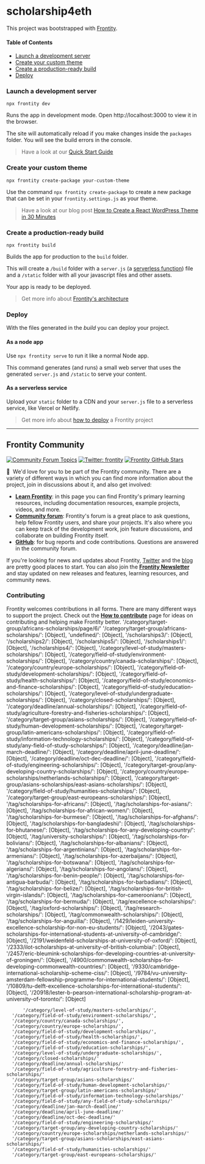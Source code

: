 # scholarship4eth

This project was bootstrapped with [Frontity](https://frontity.org/).

#### Table of Contents

- [Launch a development server](#launch-a-development-server)
- [Create your custom theme](#create-your-custom-theme)
- [Create a production-ready build](#create-a-production-ready-build)
- [Deploy](#deploy)

### Launch a development server

```
npx frontity dev
```

Runs the app in development mode. Open http://localhost:3000 to view it in the browser.

The site will automatically reload if you make changes inside the `packages` folder. You will see the build errors in the console.

> Have a look at our [Quick Start Guide](https://docs.frontity.org/getting-started/quick-start-guide)

### Create your custom theme

```
npx frontity create-package your-custom-theme
```

Use the command `npx frontity create-package` to create a new package that can be set in your `frontity.settings.js` as your theme.

> Have a look at our blog post [How to Create a React WordPress Theme in 30 Minutes](https://frontity.org/blog/how-to-create-a-react-theme-in-30-minutes/)

### Create a production-ready build

```
npx frontity build
```

Builds the app for production to the `build` folder.

This will create a `/build` folder with a `server.js` (a [serverless function](https://vercel.com/docs/v2/serverless-functions/introduction)) file and a `/static` folder with all your javascript files and other assets.

Your app is ready to be deployed.

> Get more info about [Frontity's architecture](https://docs.frontity.org/architecture)

### Deploy

With the files generated in the _build_ you can deploy your project.

#### As a node app

Use `npx frontity serve` to run it like a normal Node app.

This command generates (and runs) a small web server that uses the generated `server.js` and `/static` to serve your content.

#### As a serverless service

Upload your `static` folder to a CDN and your `server.js` file to a serverless service, like Vercel or Netlify.

> Get more info about [how to deploy](https://docs.frontity.org/deployment) a Frontity project

---

## Frontity Community

[![Community Forum Topics](https://img.shields.io/discourse/topics?color=blue&label=community%20forum&server=https%3A%2F%2Fcommunity.frontity.org%2F)](https://community.frontity.org/) [![Twitter: frontity](https://img.shields.io/twitter/follow/frontity?style=social)](https://twitter.com/frontity) [![Frontity GitHub Stars](https://img.shields.io/github/stars/frontity/frontity?style=social)](https://github.com/frontity/frontity)

👋 &nbsp;We'd love for you to be part of the Frontity community. There are a variety of different ways in which you can find more information about the project, join in discussions about it, and also get involved:

- **[Learn Frontity](https://frontity.org/learn/)**: in this page you can find Frontity's primary learning resources, including documentation resources, example projects, videos, and more.
- **[Community forum](https://community.frontity.org/)**: Frontity's forum is a great place to ask questions, help fellow Frontity users, and share your projects. It's also where you can keep track of the development work, join feature discussions, and collaborate on building Frontity itself.
- **[GitHub](https://github.com/frontity/frontity)**: for bug reports and code contributions. Questions are answered in the community forum.

If you're looking for news and updates about Frontity, [Twitter](https://twitter.com/frontity) and the [blog](https://frontity.org/blog/) are pretty good places to start. You can also join the **[Frontity Newsletter](https://frontity.org/newsletter/)** and stay updated on new releases and features, learning resources, and community news.

### Contributing

Frontity welcomes contributions in all forms. There are many different ways to support the project. Check out the **[How to contribute](https://docs.frontity.org/contributing/how-to-contribute)** page for ideas on contributing and helping make Frontity better.
 '/category/target-group/africans-scholarships/page/6/'
      '/category/target-group/africans-scholarships/': [Object],
      'undefined/': [Object],
      '/scholarships3/': [Object],
      '/scholarships2/': [Object],
      '/scholarships5/': [Object],
      '/scholarships1/': [Object],
      '/scholarships4/': [Object],
      '/category/level-of-study/masters-scholarships/': [Object],
      '/category/field-of-study/environment-scholarships/': [Object],
      '/category/country/canada-scholarships/': [Object],
      '/category/country/europe-scholarships/': [Object],
      '/category/field-of-study/development-scholarships/': [Object],
      '/category/field-of-study/health-scholarships/': [Object],
      '/category/field-of-study/economics-and-finance-scholarships/': [Object],
      '/category/field-of-study/education-scholarships/': [Object],
      '/category/level-of-study/undergraduate-scholarships/': [Object],
      '/category/closed-scholarships/': [Object],
      '/category/deadline/annual-scholarships/': [Object],
      '/category/field-of-study/agriculture-forestry-and-fisheries-scholarships/': [Object],
      '/category/target-group/asians-scholarships/': [Object],
      '/category/field-of-study/human-development-scholarships/': [Object],
      '/category/target-group/latin-americans-scholarships/': [Object],
      '/category/field-of-study/information-technology-scholarships/': [Object],
      '/category/field-of-study/any-field-of-study-scholarships/': [Object],
      '/category/deadline/jan-march-deadline/': [Object],
      '/category/deadline/april-june-deadline/': [Object],
      '/category/deadline/oct-dec-deadline/': [Object],
      '/category/field-of-study/engineering-scholarships/': [Object],
      '/category/target-group/any-developing-country-scholarships/': [Object],
      '/category/country/europe-scholarships/netherlands-scholarships/': [Object],
      '/category/target-group/asians-scholarships/east-asians-scholarships/': [Object],
      '/category/field-of-study/humanities-scholarships/': [Object],
      '/category/target-group/east-europeans-scholarships/': [Object],
      '/tag/scholarships-for-africans/': [Object],
      '/tag/scholarships-for-asians/': [Object],
      '/tag/scholarships-for-african-women/': [Object],
      '/tag/scholarships-for-burmese/': [Object],
      '/tag/scholarships-for-afghans/': [Object],
      '/tag/scholarships-for-bangladeshi/': [Object],
      '/tag/scholarships-for-bhutanese/': [Object],
      '/tag/scholarships-for-any-developing-country/': [Object],
      '/tag/university-scholarships/': [Object],
      '/tag/scholarships-for-bolivians/': [Object],
      '/tag/scholarships-for-albanians/': [Object],
      '/tag/scholarships-for-argentinians/': [Object],
      '/tag/scholarships-for-armenians/': [Object],
      '/tag/scholarships-for-azerbaijans/': [Object],
      '/tag/scholarships-for-botswana/': [Object],
      '/tag/scholarships-for-algerians/': [Object],
      '/tag/scholarships-for-angolans/': [Object],
      '/tag/scholarships-for-benin-people/': [Object],
      '/tag/scholarships-for-antigua-barbuda/': [Object],
      '/tag/scholarships-for-barbadians/': [Object],
      '/tag/scholarships-for-belize/': [Object],
      '/tag/scholarships-for-british-virgin-islands/': [Object],
      '/tag/scholarships-for-cameroonians/': [Object],
      '/tag/scholarships-for-bermuda/': [Object],
      '/tag/excellence-scholarships/': [Object],
      '/tag/oxford-scholarships/': [Object],
      '/tag/research-scholarships/': [Object],
      '/tag/commonwealth-scholarships/': [Object],
      '/tag/scholarships-for-anguilla/': [Object],
      '/1429/leiden-university-excellence-scholarship-for-non-eu-students/': [Object],
      '/2043/gates-scholarships-for-international-students-at-university-of-cambridge/': [Object],
      '/2191/weidenfeld-scholarships-at-university-of-oxford/': [Object],
      '/2333/ilot-scholarships-at-university-of-british-columbia/': [Object],
      '/2457/eric-bleumink-scholarships-for-developing-countries-at-university-of-groningen/': [Object],
      '/4900/commonwealth-scholarships-for-developing-commonwealth-countries/': [Object],
      '/9330/cambridge-international-scholarship-scheme-ciss/': [Object],
      '/9784/vu-university-amsterdam-fellowship-programme-for-international-students/': [Object],
      '/10809/tu-delft-excellence-scholarships-for-international-students/': [Object],
      '/20918/lester-b-pearson-international-scholarship-program-at-university-of-toronto/': [Object]

          '/category/level-of-study/masters-scholarships/',
      '/category/field-of-study/environment-scholarships/',
      '/category/country/canada-scholarships/',
      '/category/country/europe-scholarships/',
      '/category/field-of-study/development-scholarships/',
      '/category/field-of-study/health-scholarships/',
      '/category/field-of-study/economics-and-finance-scholarships/',
      '/category/field-of-study/education-scholarships/',
      '/category/level-of-study/undergraduate-scholarships/',
      '/category/closed-scholarships/'
      '/category/deadline/annual-scholarships/'
      '/category/field-of-study/agriculture-forestry-and-fisheries-scholarships/'
      '/category/target-group/asians-scholarships/'
      '/category/field-of-study/human-development-scholarships/'
      '/category/target-group/latin-americans-scholarships/'
      '/category/field-of-study/information-technology-scholarships/'
      '/category/field-of-study/any-field-of-study-scholarships/'
      '/category/deadline/jan-march-deadline/'
      '/category/deadline/april-june-deadline/'
      '/category/deadline/oct-dec-deadline/'
      '/category/field-of-study/engineering-scholarships/'
      '/category/target-group/any-developing-country-scholarships/'
      '/category/country/europe-scholarships/netherlands-scholarships/'
      '/category/target-group/asians-scholarships/east-asians-scholarships/'
      '/category/field-of-study/humanities-scholarships/'
      '/category/target-group/east-europeans-scholarships/'